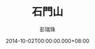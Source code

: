 ---
issue: 90
title: 石門山
author: 彭瑞珠
language: 四縣
date: 2014-10-02T00:00:00.000+08:00
topic: 景點
difficulty: 2
wikidata: Q98095913
wikidata_link: https://www.wikidata.org/wiki/Q98095913
---